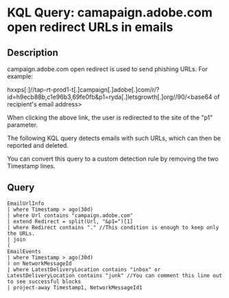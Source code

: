 # KQL Query: camapaign.adobe.com open redirect URLs in emails

## Description
campaign.adobe.com open redirect is used to send phishing URLs. For example:

hxxps[:]//tap-rt-prod1-t[.]campaign[.]adobe[.]com/r/?id=h9ecb88b,c1e96b3,69fe0fb&p1=ryda[.]letsgrowth[.]org//90/<base64 of recipient's email address>

When clicking the above link, the user is redirected to the site of the "p1" parameter.

The following KQL query detects emails with such URLs, which can then be reported and deleted.

You can convert this query to a custom detection rule by removing the two Timestamp lines.

## Query
```kql
EmailUrlInfo
| where Timestamp > ago(30d)
| where Url contains "campaign.adobe.com"
| extend Redirect = split(Url, "&p1=")[1]
| where Redirect contains "." //This condition is enough to keep only the URLs.
| join
(
EmailEvents
| where Timestamp > ago(30d)
) on NetworkMessageId
| where LatestDeliveryLocation contains "inbox" or LatestDeliveryLocation contains "junk" //You can comment this line out to see successful blocks
| project-away Timestamp1, NetworkMessageId1
```
